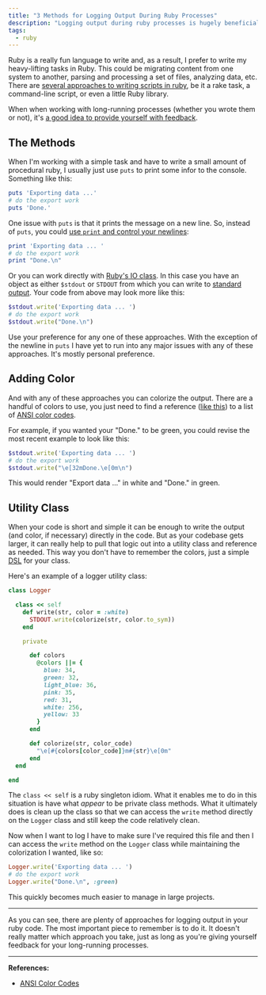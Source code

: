 ```yaml
---
title: "3 Methods for Logging Output During Ruby Processes"
description: "Logging output during ruby processes is hugely beneficial for gaining insight into running code."
tags:
  - ruby
---
```


Ruby is a really fun language to write and, as a result, I prefer to write my heavy-lifting tasks in Ruby. This could be migrating content from one system to another, parsing and processing a set of files, analyzing data, etc. There are [several approaches to writing scripts in ruby](/four-ways-to-write-run-ruby-script.html), be it a rake task, a command-line script, or even a little Ruby library.

When when working with long-running processes (whether you wrote them or not), it's [a good idea to provide yourself with feedback](/log-output-long-running-processes.html).

## The Methods

When I'm working with a simple task and have to write a small amount of procedural ruby, I usually just use `puts` to print some infor to the console. Something like this:

```rb
puts 'Exporting data ...'
# do the export work
puts 'Done.'
```

One issue with `puts` is that it prints the message on a new line. So, instead of `puts`, you could [use `print` and control your newlines](https://stackoverflow.com/q/5080644/2241124):

```rb
print 'Exporting data ... '
# do the export work
print "Done.\n"
```

Or you can work directly with [Ruby's IO class](https://ruby-doc.org/core-2.5.0/IO.html). In this case you have an object as either `$stdout` or `STDOUT` from which you can write to [standard output](https://en.wikipedia.org/wiki/Standard_streams). Your code from above may look more like this:

```rb
$stdout.write('Exporting data ... ')
# do the export work
$stdout.write("Done.\n")
```

Use your preference for any one of these approaches. With the exception of the newline in `puts` I have yet to run into any major issues with any of these approaches. It's mostly personal preference.

## Adding Color

And with any of these approaches you can colorize the output. There are a handful of colors to use, you just need to find a reference ([like this](https://gist.github.com/chrisopedia/8754917)) to a list of [ANSI color codes](https://en.wikipedia.org/wiki/ANSI_escape_code).

For example, if you wanted your "Done." to be green, you could revise the most recent example to look like this:

```rb
$stdout.write('Exporting data ... ')
# do the export work
$stdout.write("\e[32mDone.\e[0m\n")
```

This would render "Export data ..." in white and "Done." in green.

## Utility Class

When your code is short and simple it can be enough to write the output (and color, if necessary) directly in the code. But as your codebase gets larger, it can really help to pull that logic out into a utility class and reference as needed. This way you don't have to remember the colors, just a simple [DSL](https://en.wikipedia.org/wiki/Domain-specific_language) for your class.

Here's an example of a logger utility class:

```rb
class Logger

  class << self
    def write(str, color = :white)
      STDOUT.write(colorize(str, color.to_sym))
    end

    private

      def colors
        @colors ||= {
          blue: 34,
          green: 32,
          light_blue: 36,
          pink: 35,
          red: 31,
          white: 256,
          yellow: 33
        }
      end

      def colorize(str, color_code)
        "\e[#{colors[color_code]}m#{str}\e[0m"
      end
  end

end
```

The `class << self` is a ruby singleton idiom. What it enables me to do in this situation is have what _appear_ to be private class methods. What it ultimately does is clean up the class so that we can access the `write` method directly on the `Logger` class and still keep the code relatively clean.

Now when I want to log I have to make sure I've required this file and then I can access the `write` method on the `Logger` class while maintaining the colorization I wanted, like so:

```rb
Logger.write('Exporting data ... ')
# do the export work
Logger.write("Done.\n", :green)
```

This quickly becomes much easier to manage in large projects.

---

As you can see, there are plenty of approaches for logging output in your ruby code. The most important piece to remember is to do it. It doesn't really matter which approach you take, just as long as you're giving yourself feedback for your long-running processes.

---

**References:**

- [ANSI Color Codes](https://en.wikipedia.org/wiki/ANSI_escape_code)
